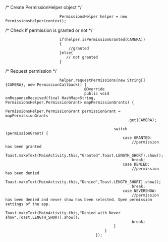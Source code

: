 /* Create PermissionHelper object */


                            PermissionsHelper helper = new PermissionsHelper(context);


/* Check If permission is granted or not */


                            if(helper.isPermissionGranted(CAMERA))
                            {
                                //granted
                            }else{
                               // not granted
                            }


/* Request permission */


                            helper.requestPermissions(new String[]{CAMERA}, new PermissionCallback() {
                                       @Override
                                       public void onResponseReceived(final HashMap<String, PermissionsHelper.PermissionGrant> mapPermissionGrants) {
                                                 PermissionsHelper.PermissionGrant permissionGrant = mapPermissionGrants
                                                          .get(CAMERA);

                                                    switch (permissionGrant) {
                                                        case GRANTED:
                                                            //permission has been granted
                                                            Toast.makeText(MainActivity.this,"Granted",Toast.LENGTH_SHORT).show();
                                                            break;
                                                        case DENIED:
                                                            //permission has been denied
                                                            Toast.makeText(MainActivity.this,"Denied",Toast.LENGTH_SHORT).show();
                                                            break;
                                                        case NEVERSHOW:
                                                            //permission has been denied and never show has been selected. Open permission settings of the app.
                                                            Toast.makeText(MainActivity.this,"Denied with Never show",Toast.LENGTH_SHORT).show();
                                                            break;
                                                    }
                                                }
                                            });